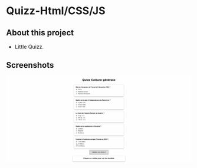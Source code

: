 # Quizz-Html/CSS/JS

## About this project

- Little Quizz.

## Screenshots

![Screenshot GIF](./Preview/Quizz.gif)
